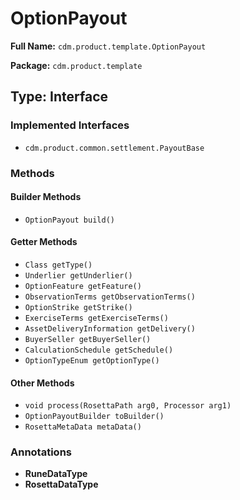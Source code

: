 # OptionPayout

**Full Name:** `cdm.product.template.OptionPayout`

**Package:** `cdm.product.template`

## Type: Interface

### Implemented Interfaces

- `cdm.product.common.settlement.PayoutBase`

### Methods

#### Builder Methods

- `OptionPayout build()`

#### Getter Methods

- `Class getType()`
- `Underlier getUnderlier()`
- `OptionFeature getFeature()`
- `ObservationTerms getObservationTerms()`
- `OptionStrike getStrike()`
- `ExerciseTerms getExerciseTerms()`
- `AssetDeliveryInformation getDelivery()`
- `BuyerSeller getBuyerSeller()`
- `CalculationSchedule getSchedule()`
- `OptionTypeEnum getOptionType()`

#### Other Methods

- `void process(RosettaPath arg0, Processor arg1)`
- `OptionPayoutBuilder toBuilder()`
- `RosettaMetaData metaData()`

### Annotations

- **RuneDataType**
- **RosettaDataType**

